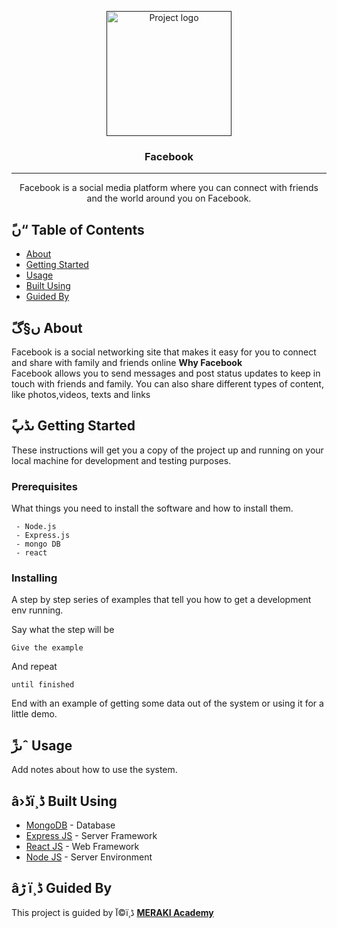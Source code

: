 ﻿<p align="center">
  <a href="" rel="noopener">
 <img width=200px height=200px src="https://i.imgur.com/6wj0hh6.jpg" alt="Project logo"></a>
</p>

<h3 align="center">Facebook</h3>

---

<p align="center"> Facebook is a social media platform where you can connect with friends and the world around you on Facebook.
    <br> 
</p>

## ًں“‌ Table of Contents

- [About](#about)
- [Getting Started](#getting_started)
- [Usage](#usage)
- [Built Using](#built_using)
- [Guided By](#guided_by)

## ًں§گ About <a name = "about"></a>

Facebook is a social networking site that makes it easy for you to connect and share with family and friends online
<strong>Why Facebook <br/></strong>
Facebook allows you to send messages and post status updates to keep in touch with friends and family. You can also share different types of content, like photos,videos, texts and links

## ًںڈپ Getting Started <a name = "getting_started"></a>

These instructions will get you a copy of the project up and running on your local machine for development and testing purposes.

### Prerequisites

What things you need to install the software and how to install them.

```
 - Node.js
 - Express.js
 - mongo DB
 - react
```

### Installing

A step by step series of examples that tell you how to get a development env running.

Say what the step will be

```
Give the example
```

And repeat

```
until finished
```

End with an example of getting some data out of the system or using it for a little demo.

## ًںژˆ Usage <a name="usage"></a>

Add notes about how to use the system.

## â›ڈï¸ڈ Built Using <a name = "built_using"></a>

- [MongoDB](https://www.mongodb.com/) - Database
- [Express JS](https://expressjs.com/) - Server Framework
- [React JS](https://https://reactjs.org/) - Web Framework
- [Node JS](https://nodejs.org/en/) - Server Environment

## âڑ ï¸ڈ Guided By <a name = "guided_by"></a>

This project is guided by آ©ï¸ڈ **[MERAKI Academy](https://www.meraki-academy.org)**

